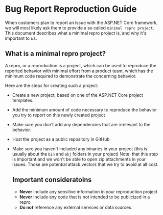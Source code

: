 # Bug Report Reproduction Guide

When customers plan to report an issue with the ASP.NET Core framework, we will most likely ask them to provide a so called `minimal repro project`.
This document describes what a minimal repro project is, and why it's important to us.

## What is a minimal repro project?
A repro, or a reproduction is a project, which can be used to reproduce the reported behavior with minimal effort from a product team, which has the minimum code required to demonstrate the concerning behavior.

Here are the steps for creating such a project:
- Create a new project, based on one of the ASP.NET Core project templates.
- Add the minimum amount of code necessary to reproduce the behavior you try to report on this newly created project
- Make sure you don't add any dependencies that are irrelevant to the behavior.
- Host the project as a public repository in GitHub
- Make sure you haven't included any binaries in your project (this is usually about the `bin` and `obj` folders in your project)
  Note: that this step is important and we won't be able to open zip attachments in your issues.
  Those are potential attack vectors that we try to avoid at all cost.
  
  ## Important consideratoins
  - **Never** include any sensitive information in your reproduction project
  - **Never** include any code that is not intended to be publicized in a repro
  - **Do not** reference any external services or data sources.
